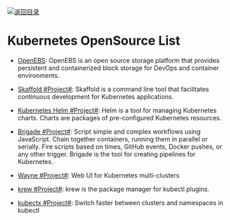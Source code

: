 [![返回目录](https://user-images.githubusercontent.com/5803001/38079637-ff0abcf0-3371-11e8-9b76-ad651620afc7.jpg)](https://github.com/wx-chevalier/Awesome-Lists)

# Kubernetes OpenSource List

- [OpenEBS](https://www.openebs.io/): OpenEBS is an open source storage platform that provides persistent and containerized block storage for DevOps and container environments.

- [Skaffold #Project#](https://github.com/GoogleCloudPlatform/skaffold): Skaffold is a command line tool that facilitates continuous development for Kubernetes applications.

- [Kubernetes Helm #Project#](https://github.com/kubernetes/helm): Helm is a tool for managing Kubernetes charts. Charts are packages of pre-configured Kubernetes resources.

- [Brigade #Project#](https://github.com/Azure/brigade): Script simple and complex workflows using JavaScript. Chain together containers, running them in parallel or serially. Fire scripts based on times, GitHub events, Docker pushes, or any other trigger. Brigade is the tool for creating pipelines for Kubernetes.

* [Wayne #Project#](https://github.com/Qihoo360/wayne): Web UI for Kubernetes multi-clusters

* [krew #Project#](https://github.com/GoogleContainerTools/krew): krew is the package manager for kubectl plugins.

* [kubectx #Project#](https://github.com/ahmetb/kubectx): Switch faster between clusters and namespaces in kubectl
